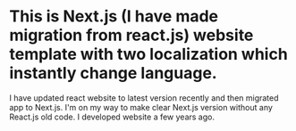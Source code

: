 # This is Next.js (I have made migration from react.js) website template with two localization which instantly change language. 
I have updated  react website to latest version recently and then migrated app to Next.js. I'm on my way to make clear Next.js version without any React.js old code. 
I developed website a few years ago.